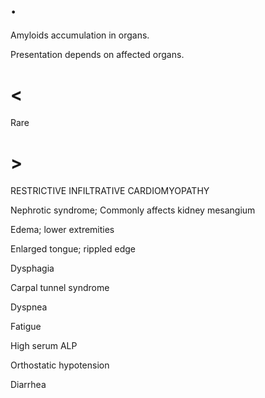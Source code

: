 # .

Amyloids accumulation in organs.

Presentation depends on affected organs.

# <

Rare

# >

RESTRICTIVE INFILTRATIVE CARDIOMYOPATHY

Nephrotic syndrome; Commonly affects kidney mesangium

Edema; lower extremities

Enlarged tongue; rippled edge

Dysphagia

Carpal tunnel syndrome

Dyspnea

Fatigue

High serum ALP

Orthostatic hypotension

Diarrhea
